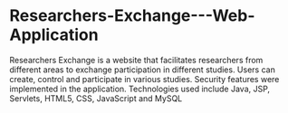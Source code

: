 # Researchers-Exchange---Web-Application
Researchers Exchange is a website that facilitates researchers from different areas to exchange participation in different studies.
Users can create, control and participate in various studies. Security features were implemented in the application. 
Technologies used include Java, JSP, Servlets, HTML5, CSS, JavaScript and MySQL
